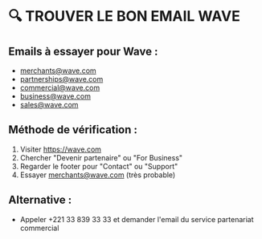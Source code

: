 # 🔍 TROUVER LE BON EMAIL WAVE

## Emails à essayer pour Wave :
- merchants@wave.com
- partnerships@wave.com  
- commercial@wave.com
- business@wave.com
- sales@wave.com

## Méthode de vérification :
1. Visiter https://wave.com
2. Chercher "Devenir partenaire" ou "For Business"
3. Regarder le footer pour "Contact" ou "Support"
4. Essayer merchants@wave.com (très probable)

## Alternative :
- Appeler +221 33 839 33 33 et demander l'email du service partenariat commercial
